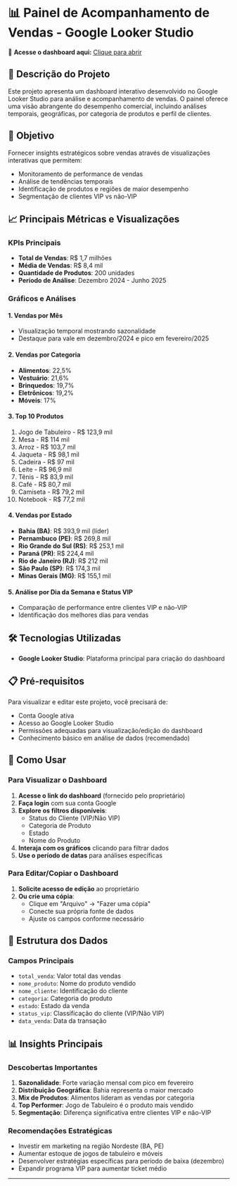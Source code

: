 # 📊 Painel de Acompanhamento de Vendas - Google Looker Studio
🔗 **Acesse o dashboard aqui:** [Clique para abrir](https://lookerstudio.google.com/s/gdtjw8d76KY)

## 📝 Descrição do Projeto

Este projeto apresenta um dashboard interativo desenvolvido no Google Looker Studio para análise e acompanhamento de vendas. O painel oferece uma visão abrangente do desempenho comercial, incluindo análises temporais, geográficas, por categoria de produtos e perfil de clientes.

## 🎯 Objetivo

Fornecer insights estratégicos sobre vendas através de visualizações interativas que permitem:
- Monitoramento de performance de vendas
- Análise de tendências temporais
- Identificação de produtos e regiões de maior desempenho
- Segmentação de clientes VIP vs não-VIP

## 📈 Principais Métricas e Visualizações

### KPIs Principais
- **Total de Vendas**: R$ 1,7 milhões
- **Média de Vendas**: R$ 8,4 mil
- **Quantidade de Produtos**: 200 unidades
- **Período de Análise**: Dezembro 2024 - Junho 2025

### Gráficos e Análises

#### 1. **Vendas por Mês**
- Visualização temporal mostrando sazonalidade
- Destaque para vale em dezembro/2024 e pico em fevereiro/2025

#### 2. **Vendas por Categoria**
- **Alimentos**: 22,5%
- **Vestuário**: 21,6%
- **Brinquedos**: 19,7%
- **Eletrônicos**: 19,2%
- **Móveis**: 17%

#### 3. **Top 10 Produtos**
1. Jogo de Tabuleiro - R$ 123,9 mil
2. Mesa - R$ 114 mil
3. Arroz - R$ 103,7 mil
4. Jaqueta - R$ 98,1 mil
5. Cadeira - R$ 97 mil
6. Leite - R$ 96,9 mil
7. Tênis - R$ 83,9 mil
8. Café - R$ 80,7 mil
9. Camiseta - R$ 79,2 mil
10. Notebook - R$ 77,2 mil

#### 4. **Vendas por Estado**
- **Bahia (BA)**: R$ 393,9 mil (líder)
- **Pernambuco (PE)**: R$ 269,8 mil
- **Rio Grande do Sul (RS)**: R$ 253,1 mil
- **Paraná (PR)**: R$ 224,4 mil
- **Rio de Janeiro (RJ)**: R$ 212 mil
- **São Paulo (SP)**: R$ 174,3 mil
- **Minas Gerais (MG)**: R$ 155,1 mil

#### 5. **Análise por Dia da Semana e Status VIP**
- Comparação de performance entre clientes VIP e não-VIP
- Identificação dos melhores dias para vendas

## 🛠️ Tecnologias Utilizadas

- **Google Looker Studio**: Plataforma principal para criação do dashboard

## 📋 Pré-requisitos

Para visualizar e editar este projeto, você precisará de:

- Conta Google ativa
- Acesso ao Google Looker Studio
- Permissões adequadas para visualização/edição do dashboard
- Conhecimento básico em análise de dados (recomendado)

## 🚀 Como Usar

### Para Visualizar o Dashboard

1. **Acesse o link do dashboard** (fornecido pelo proprietário)
2. **Faça login** com sua conta Google
3. **Explore os filtros disponíveis**:
   - Status do Cliente (VIP/Não VIP)
   - Categoria de Produto
   - Estado
   - Nome do Produto
4. **Interaja com os gráficos** clicando para filtrar dados
5. **Use o período de datas** para análises específicas

### Para Editar/Copiar o Dashboard

1. **Solicite acesso de edição** ao proprietário
2. **Ou crie uma cópia**:
   - Clique em "Arquivo" → "Fazer uma cópia"
   - Conecte sua própria fonte de dados
   - Ajuste os campos conforme necessário

## 🔧 Estrutura dos Dados

### Campos Principais
- `total_venda`: Valor total das vendas
- `nome_produto`: Nome do produto vendido
- `nome_cliente`: Identificação do cliente
- `categoria`: Categoria do produto
- `estado`: Estado da venda
- `status_vip`: Classificação do cliente (VIP/Não VIP)
- `data_venda`: Data da transação

## 📊 Insights Principais

### Descobertas Importantes
1. **Sazonalidade**: Forte variação mensal com pico em fevereiro
2. **Distribuição Geográfica**: Bahia representa o maior mercado
3. **Mix de Produtos**: Alimentos lideram as vendas por categoria
4. **Top Performer**: Jogo de Tabuleiro é o produto mais vendido
5. **Segmentação**: Diferença significativa entre clientes VIP e não-VIP

### Recomendações Estratégicas
- Investir em marketing na região Nordeste (BA, PE)
- Aumentar estoque de jogos de tabuleiro e móveis
- Desenvolver estratégias específicas para período de baixa (dezembro)
- Expandir programa VIP para aumentar ticket médio

---
